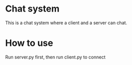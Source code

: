 # Chat system

This is a chat system where a client and a server can chat.

# How to use

Run server.py first, then run client.py to connect
